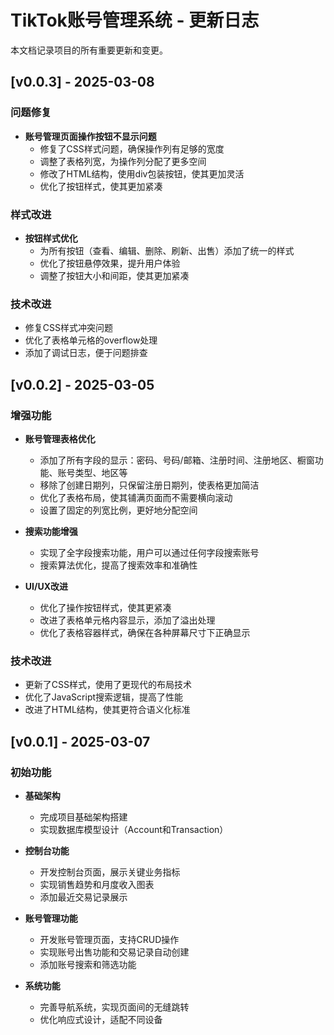 # TikTok账号管理系统 - 更新日志

本文档记录项目的所有重要更新和变更。

## [v0.0.3] - 2025-03-08

### 问题修复
- **账号管理页面操作按钮不显示问题**
  - 修复了CSS样式问题，确保操作列有足够的宽度
  - 调整了表格列宽，为操作列分配了更多空间
  - 修改了HTML结构，使用div包装按钮，使其更加灵活
  - 优化了按钮样式，使其更加紧凑

### 样式改进
- **按钮样式优化**
  - 为所有按钮（查看、编辑、删除、刷新、出售）添加了统一的样式
  - 优化了按钮悬停效果，提升用户体验
  - 调整了按钮大小和间距，使其更加紧凑

### 技术改进
- 修复CSS样式冲突问题
- 优化了表格单元格的overflow处理
- 添加了调试日志，便于问题排查

## [v0.0.2] - 2025-03-05

### 增强功能
- **账号管理表格优化**
  - 添加了所有字段的显示：密码、号码/邮箱、注册时间、注册地区、橱窗功能、账号类型、地区等
  - 移除了创建日期列，只保留注册日期列，使表格更加简洁
  - 优化了表格布局，使其铺满页面而不需要横向滚动
  - 设置了固定的列宽比例，更好地分配空间

- **搜索功能增强**
  - 实现了全字段搜索功能，用户可以通过任何字段搜索账号
  - 搜索算法优化，提高了搜索效率和准确性

- **UI/UX改进**
  - 优化了操作按钮样式，使其更紧凑
  - 改进了表格单元格内容显示，添加了溢出处理
  - 优化了表格容器样式，确保在各种屏幕尺寸下正确显示

### 技术改进
- 更新了CSS样式，使用了更现代的布局技术
- 优化了JavaScript搜索逻辑，提高了性能
- 改进了HTML结构，使其更符合语义化标准

## [v0.0.1] - 2025-03-07

### 初始功能
- **基础架构**
  - 完成项目基础架构搭建
  - 实现数据库模型设计（Account和Transaction）

- **控制台功能**
  - 开发控制台页面，展示关键业务指标
  - 实现销售趋势和月度收入图表
  - 添加最近交易记录展示

- **账号管理功能**
  - 开发账号管理页面，支持CRUD操作
  - 实现账号出售功能和交易记录自动创建
  - 添加账号搜索和筛选功能

- **系统功能**
  - 完善导航系统，实现页面间的无缝跳转
  - 优化响应式设计，适配不同设备
